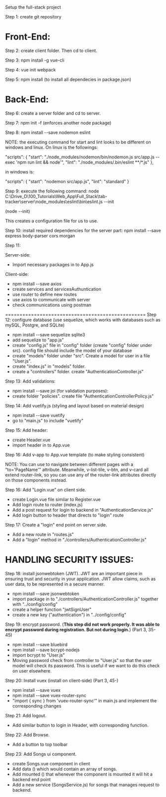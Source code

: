 Setup the full-stack project

Step 1: create git repository

Front-End:
==========
Step 2: create client folder. Then cd to client.

Step 3: npm install -g vue-cli

Step 4: vue init webpack

Step 5: npm install (to install all dependecies in package.json)


Back-End:
=========
Step 6: create a server folder and cd to server.

Step 7: npm init -f  (enforces another node package)

Step 8: npm install --save nodemon eslint

NOTE: the executing command for start and lint looks to be different on windows and linux. On linux is the followings:

"scripts": {
    "start": "./node_modules/nodemon/bin/nodemon.js src/app.js --exec 'npm run lint && node'",
    "lint": "./node_modules/.bin/eslint **/*.js"
},

in windows is:

"scripts": {
    "start": "nodemon src/app.js",
    "lint": "standard"
  }


Step 9: execute the following command: node C:\Drive_D\100_Tutorials\Web_App\Full_Stack\tab-tracker\server\node_modules\eslint\bin\eslint.js --init

(node <path to eslint.js> --init)

This creates a configuration file for us to use.

Step 10: install required dependencies for the server part: npm install --save express body-parser cors morgan

Step 11: 

Server-side:
- Import necessary packages in to App.js 

Client-side:
- npm install --save axios
- create services and servicesAuthuntication
- use router to define new routes
- use axios to communicate with server
- check communications using postman

=================================================
Step 12: configure database (use sequelize, which works with databases such as mySQL, Postgre, and SQLite) 

- npm install --save sequelize sqlite3
- add sequelize to "app.js"
- create "config.js" file in "config" folder (create "config" folder under src). config file should include the model of your database
- create "models" folder under "src". Create a model for user in a file "User.js". 
- create "index.js" in "models" folder.
- create a "controllers" folder. create "AuthenticationController.js"

Step 13: Add validations:

- npm install --save joi (for validation purposes):
- create folder "policies". create file "AuthenticationControllerPolicy.js"

Step 14: Add vuetify.js (styling and layout based on material design)
- npm install --save vuetify
- go to "main.js" to include "vuetify"

Step 15: Add header:
- create Header.vue
- import header in to App.vue

Step 16: Add v-app to App.vue template (to make styling consistent)

NOTE: You can use <router-link> to navigate between different pages with a "to='PageName'" attribute. Meanwhile, v-list-tile, v-btn, and v-card all extend router-link, so you can use any of the router-link attributes directly on those components instead.

Step 16: Add "Login.vue" on client side.

- create Login.vue file similar to Register.vue
- Add login route to router (index.js)
- Add a post request for login to backend in "AuthenticationService.js"
- Add login button to header that directs to "login" route

Step 17: Create a "login" end point on server side.

- Add a new route in "routes.js"
- Add a "login" method in "./controllers/AuthenticationController.js"

HANDLING SECURITY ISSUES:
=========================
Step 18: install jsonwebtoken (JWT). JWT are an important piece in ensuring trust and security in your application. JWT allow claims, such as user data, to be represented in a secure manner.

- npm install --save jsonwebtoken
- import package in to "./controllers/AuthenticationController.js" together with "../config/config"
- create a helper function "jwtSignUser"
- create a new key ("authentication") in "../config/config"

Step 19: encrypt password. (**This step did not work properly. It was able to encrypt password during registration. But not during login.**) (Part 3, 35-45)

- npm install --save bluebird
- npm install --save bcrypt-nodejs
- import bcrypt to "User.js"
- Moving password check from controller to "User.js" so that the user model will check its password. This is useful if we want to do this check on user elsewhere.

Step 20: Install vuex (install on client-side) (Part 3, 45-)

- npm install --save vuex
- npm install --save vuex-router-sync
- "import { sync } from 'vuex-router-sync'" in main.js and implement the corresponding changes

Step 21: Add logout.

- Add similar button to login in Header, with corresponding function.

Step 22: Add Browse.

- Add a button to top toolbar

Step 23: Add Songs ui component. 

- create Songs.vue component in client
- Add data () which would contain an array of songs.
- Add mounted () that whenever the component is mounted it will hit a backend end point 
- Add a new service (SongsService.js) for songs that manages request to backend.